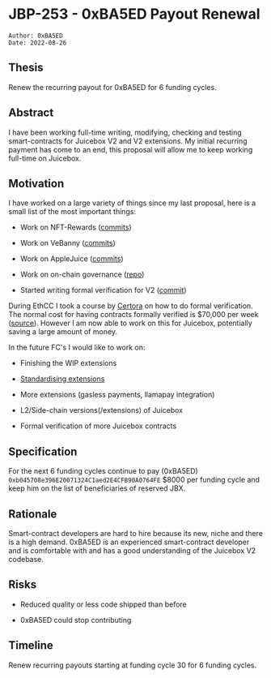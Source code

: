 # JBP-253 - 0xBA5ED Payout Renewal
```plain text
Author: 0xBA5ED
Date: 2022-08-26
```

## Thesis

Renew the recurring payout for 0xBA5ED for 6 funding cycles.

## Abstract

I have been working full-time writing, modifying, checking and testing smart-contracts for Juicebox V2 and V2 extensions. My initial recurring payment has come to an end, this proposal will allow me to keep working full-time on Juicebox.

## Motivation

I have worked on a large variety of things since my last proposal, here is a small list of the most important things:

- Work on NFT-Rewards ([commits](https://github.com/jbx-protocol/juice-nft-rewards/commits?author=xBA5ED))

- Work on VeBanny ([commits](https://github.com/jbx-protocol/juice-ve-nft/commits?author=xBA5ED))

- Work on AppleJuice ([commits](https://github.com/drgorillamd/applejuice-terminal/commits/feat/AJPayoutRedemptionTerminal?author=xBA5ED))

- Work on on-chain governance ([repo](https://github.com/xBA5ED/juice-kickstart-governance))

- Started writing formal verification for V2 ([commit](https://github.com/jbx-protocol/juice-contracts-v2/commit/886eb82ce60095adfa65d68a00684cb3cb1d6a02))

During EthCC I took a course by [Certora](https://www.certora.com/) on how to do formal verification. The normal cost for having contracts formally verified is $70,000 per week ([source](https://governance.aave.com/t/continuous-formal-verification/6308#pricing-12)). However I am now able to work on this for Juicebox, potentially saving a large amount of money.

In the future FC's I would like to work on:

- Finishing the WIP extensions

- [Standardising extensions](https://discord.com/channels/775859454780244028/1009283720273989762/1009283721775546470)

- More extensions (gasless payments, llamapay integration)

- L2/Side-chain versions(/extensions) of Juicebox

- Formal verification of more Juicebox contracts

## Specification

For the next 6 funding cycles continue to pay (0xBA5ED) `0xb045708e396E20071324C1aed2E4CFB90A0764FE` $8000 per funding cycle and keep him on the list of beneficiaries of reserved JBX.

## Rationale

Smart-contract developers are hard to hire because its new, niche and there is a high demand. 0xBA5ED is an experienced smart-contract developer and is comfortable with and has a good understanding of the Juicebox V2 codebase.

## Risks

- Reduced quality or less code shipped than before

- 0xBA5ED could stop contributing

## Timeline

Renew recurring payouts starting at funding cycle 30 for 6 funding cycles.
